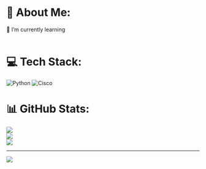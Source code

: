 # 💫 About Me:
🌱 I’m currently learning <br><br>


# 💻 Tech Stack:
 ![Python](https://img.shields.io/badge/python-3670A0?style=for-the-badge&logo=python&logoColor=ffdd54) ![Cisco](https://img.shields.io/badge/cisco-%23049fd9.svg?style=for-the-badge&logo=cisco&logoColor=black)
# 📊 GitHub Stats:
![](https://github-readme-stats.vercel.app/api?username=YaranaikaKiryu&theme=dark&hide_border=false&include_all_commits=false&count_private=false)<br/>
![](https://github-readme-streak-stats.herokuapp.com/?user=YaranaikaKiryu&theme=dark&hide_border=false)<br/>
![](https://github-readme-stats.vercel.app/api/top-langs/?username=YaranaikaKiryu&theme=dark&hide_border=false&include_all_commits=false&count_private=false&layout=compact)

---
[![](https://visitcount.itsvg.in/api?id=YaranaikaKiryu&icon=0&color=0)](https://visitcount.itsvg.in)

<!-- Proudly created with GPRM ( https://gprm.itsvg.in ) -->
